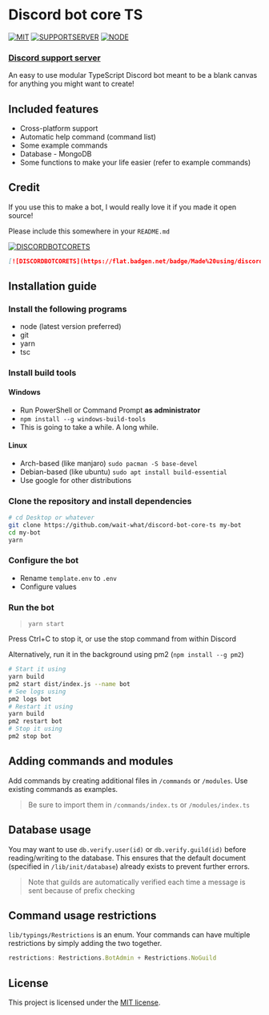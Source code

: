 # Discord bot core TS
[![MIT](https://flat.badgen.net/badge/License/MIT/blue)](https://github.com/wait-what/discord-bot-core-ts/blob/master/LICENSE.md)
[![SUPPORTSERVER](https://flat.badgen.net/badge/Support%20server/Join/purple)](https://discord.gg/N8Fqcuk)
[![NODE](https://flat.badgen.net/badge/Language/Node.js/green?icon=node)](https://nodejs.org/en/)

### [Discord support server](https://discord.gg/N8Fqcuk)
An easy to use modular TypeScript Discord bot meant to be a blank canvas for anything you might want to create!

## Included features
- Cross-platform support
- Automatic help command (command list)
- Some example commands
- Database - MongoDB
- Some functions to make your life easier (refer to example commands)

## Credit
If you use this to make a bot, I would really love it if you made it open source!

Please include this somewhere in your `README.md`

[![DISCORDBOTCORETS](https://flat.badgen.net/badge/Made%20using/discord-bot-core-ts/blue)](https://github.com/wait-what/discord-bot-core-ts)

```md
[![DISCORDBOTCORETS](https://flat.badgen.net/badge/Made%20using/discord-bot-core-ts/blue)](https://github.com/wait-what/discord-bot-core-ts)
```

## Installation guide
### Install the following programs
- node (latest version preferred)
- git
- yarn
- tsc
  
### Install build tools
#### Windows
- Run PowerShell or Command Prompt **as administrator**
- `npm install --g windows-build-tools`
- This is going to take a while. A long while.

#### Linux
- Arch-based (like manjaro) `sudo pacman -S base-devel`
- Debian-based (like ubuntu) `sudo apt install build-essential`
- Use google for other distributions

### Clone the repository and install dependencies
```sh
# cd Desktop or whatever
git clone https://github.com/wait-what/discord-bot-core-ts my-bot
cd my-bot
yarn
```

### Configure the bot
- Rename `template.env` to `.env`
- Configure values

### Run the bot
> `yarn start`

Press Ctrl+C to stop it, or use the stop command from within Discord

Alternatively, run it in the background using pm2 (`npm install --g pm2`)

```sh
# Start it using
yarn build
pm2 start dist/index.js --name bot
# See logs using
pm2 logs bot
# Restart it using
yarn build
pm2 restart bot
# Stop it using
pm2 stop bot
```

## Adding commands and modules
Add commands by creating additional files in `/commands` or `/modules`. Use existing commands as examples.

> Be sure to import them in `/commands/index.ts` or `/modules/index.ts`

## Database usage
You may want to use `db.verify.user(id)` or `db.verify.guild(id)` before reading/writing to the database. This ensures that
the default document (specified in `/lib/init/database`) already exists to prevent further errors. 

> Note that guilds are automatically verified each time a message is sent because of prefix checking

## Command usage restrictions
`lib/typings/Restrictions` is an enum. Your commands can have multiple restrictions by simply adding the two together.

```js
restrictions: Restrictions.BotAdmin + Restrictions.NoGuild
```

## License
This project is licensed under the [MIT license](./LICENSE). 
